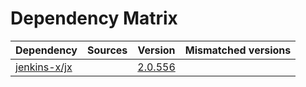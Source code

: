 # Dependency Matrix

Dependency | Sources | Version | Mismatched versions
---------- | ------- | ------- | -------------------
[jenkins-x/jx](https://github.com/jenkins-x/jx.git) |  | [2.0.556](https://github.com/jenkins-x/jx/releases/tag/v2.0.556) | 
